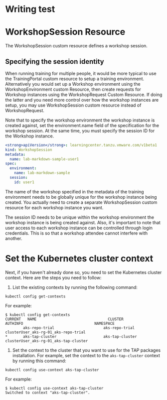 # Writing test

# WorkshopSession Resource

The WorkshopSession custom resource defines a workshop session.

## Specifying the session identity

When running training for multiple people, it would be more typical to use the TrainingPortal custom resource to setup a training environment. Alternatively you would set up a Workshop environment using the WorkshopEnvironment custom Resource, then create requests for Workshop instances using the WorkshopRequest Custom Resource. If doing the latter and you need more control over how the workshop instances are setup, you may use WorkshopSession custom resource instead of WorkshopRequest.

Note that to specify the workshop environment the workshop instance is created against, set the environment.name field of the specification for the workshop session. At the same time, you must specify the session ID for the Workshop instance.

```yaml
<strong>apiVersion</strong>: learningcenter.tanzu.vmware.com/v1beta1
kind: WorkshopSession
metadata:
  name: lab-markdown-sample-user1
spec:
  environment:
    name: lab-markdown-sample
  session:
    id: user1
```

The name of the workshop specified in the metadata of the training environment needs to be globally unique for the workshop instance being created. You actually need to create a separate WorkshopSession custom resource for each workshop instance you want.

The session ID needs to be unique within the workshop environment the workshop instance is being created against. Also, it's important to note that user access to each workshop instance can be controlled through login credentials. This is so that a workshop attendee cannot interfere with another.

# <a id='cluster-context'></a> Set the Kubernetes cluster context

Next, if you haven't already done so, you need to set the Kubernetes cluster context. Here are the steps you need to follow:

1. List the existing contexts by running the following command:
```console
kubectl config get-contexts
```
For example:
```console
$ kubectl config get-contexts
CURRENT   NAME                                CLUSTER           AUTHINFO                                NAMESPACE
        aks-repo-trial                      aks-repo-trial    clusterUser_aks-rg-01_aks-repo-trial
*       aks-tap-cluster                     aks-tap-cluster   clusterUser_aks-rg-01_aks-tap-cluster
```
1. Set the context to the cluster that you want to use for the TAP packages installation. For example, set the context to the `aks-tap-cluster` context by running this command:
```console
kubectl config use-context aks-tap-cluster
```
For example:
```console
$ kubectl config use-context aks-tap-cluster
Switched to context "aks-tap-cluster".
```
